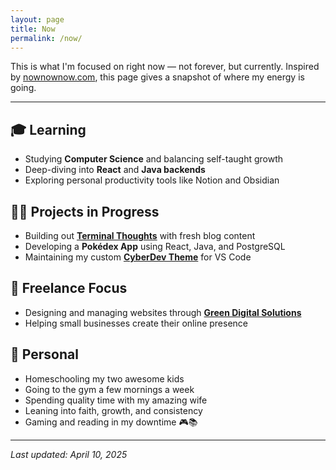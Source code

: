 ```yaml
---
layout: page
title: Now
permalink: /now/
---
```


This is what I'm focused on right now — not forever, but currently. Inspired by [nownownow.com](https://nownownow.com), this page gives a snapshot of where my energy is going.

---

## 🎓 Learning
- Studying **Computer Science** and balancing self-taught growth
- Deep-diving into **React** and **Java backends**
- Exploring personal productivity tools like Notion and Obsidian

## 👨‍💻 Projects in Progress
- Building out [**Terminal Thoughts**](https://phillipggreen.github.io/terminal-thoughts) with fresh blog content
- Developing a **Pokédex App** using React, Java, and PostgreSQL
- Maintaining my custom [**CyberDev Theme**](https://github.com/phillipggreen/cyberdev-vscode) for VS Code

## 🧱 Freelance Focus
- Designing and managing websites through [**Green Digital Solutions**](https://greendigitalsolutions.dev)
- Helping small businesses create their online presence

## 💬 Personal
- Homeschooling my two awesome kids
- Going to the gym a few mornings a week
- Spending quality time with my amazing wife
- Leaning into faith, growth, and consistency
- Gaming and reading in my downtime 🎮📚

---

*Last updated: April 10, 2025*
